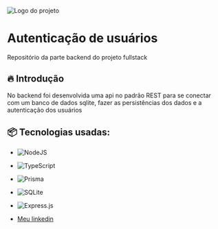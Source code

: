
![Logo do projeto](https://encrypted-tbn0.gstatic.com/images?q=tbn:ANd9GcRk8WlRiDRku0xHcNhjVXilQRoJgog-LyldKw&usqp=CAU)

# Autenticação de usuários

Repositório da parte backend do projeto fullstack

## 🔥 Introdução

No backend foi desenvolvida uma api no padrão REST para se conectar com um banco de dados sqlite, fazer as persistências dos dados e a autenticação dos usuários


## 📦 Tecnologias usadas:

* ![NodeJS](https://img.shields.io/badge/node.js-6DA55F?style=for-the-badge&logo=node.js&logoColor=white)
* ![TypeScript](https://img.shields.io/badge/typescript-%23007ACC.svg?style=for-the-badge&logo=typescript&logoColor=white)
* ![Prisma](https://img.shields.io/badge/Prisma-3982CE?style=for-the-badge&logo=Prisma&logoColor=white)
* ![SQLite](https://img.shields.io/badge/sqlite-%2307405e.svg?style=for-the-badge&logo=sqlite&logoColor=white) 
* ![Express.js](https://img.shields.io/badge/express.js-%23404d59.svg?style=for-the-badge&logo=express&logoColor=%2361DAFB)



* [Meu linkedin](https://www.linkedin.com/in/darlan-martins-8a7956259/)